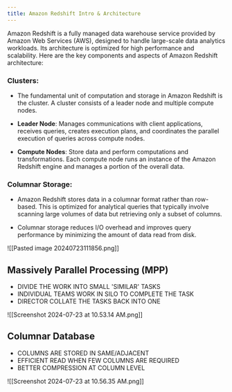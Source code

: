 ```yaml
---
title: Amazon Redshift Intro & Architecture
---
```

Amazon Redshift is a fully managed data warehouse service provided by Amazon Web Services (AWS), designed to handle large-scale data analytics workloads. Its architecture is optimized for high performance and scalability. Here are the key components and aspects of Amazon Redshift architecture:

### **Clusters**:

- The fundamental unit of computation and storage in Amazon Redshift is the cluster. A cluster consists of a leader node and multiple compute nodes.

- **Leader Node**: Manages communications with client applications, receives queries, creates execution plans, and coordinates the parallel execution of queries across compute nodes.

- **Compute Nodes**: Store data and perform computations and transformations. Each compute node runs an instance of the Amazon Redshift engine and manages a portion of the overall data.

### **Columnar Storage**:

- Amazon Redshift stores data in a columnar format rather than row-based. This is optimized for analytical queries that typically involve scanning large volumes of data but retrieving only a subset of columns.

- Columnar storage reduces I/O overhead and improves query performance by minimizing the amount of data read from disk.


![[Pasted image 20240723111856.png]]
## Massively Parallel Processing (MPP)

- DIVIDE THE WORK INTO SMALL 'SIMILAR' TASKS
- INDIVIDUAL TEAMS WORK IN SILO TO COMPLETE THE TASK
- DIRECTOR COLLATE THE TASKS BACK INTO ONE

![[Screenshot 2024-07-23 at 10.53.14 AM.png]]

## Columnar Database

- COLUMNS ARE STORED IN SAME/ADJACENT
- EFFICIENT READ WHEN FEW COLUMNS ARE REQUIRED
- BETTER COMPRESSION AT COLUMN LEVEL

![[Screenshot 2024-07-23 at 10.56.35 AM.png]]